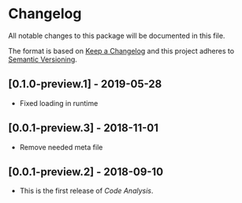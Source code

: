 # Changelog
All notable changes to this package will be documented in this file.

The format is based on [Keep a Changelog](http://keepachangelog.com/en/1.0.0/)
and this project adheres to [Semantic Versioning](http://semver.org/spec/v2.0.0.html).

## [0.1.0-preview.1] - 2019-05-28

- Fixed loading in runtime

## [0.0.1-preview.3] - 2018-11-01

- Remove needed meta file

## [0.0.1-preview.2] - 2018-09-10

- This is the first release of *Code Analysis*.
